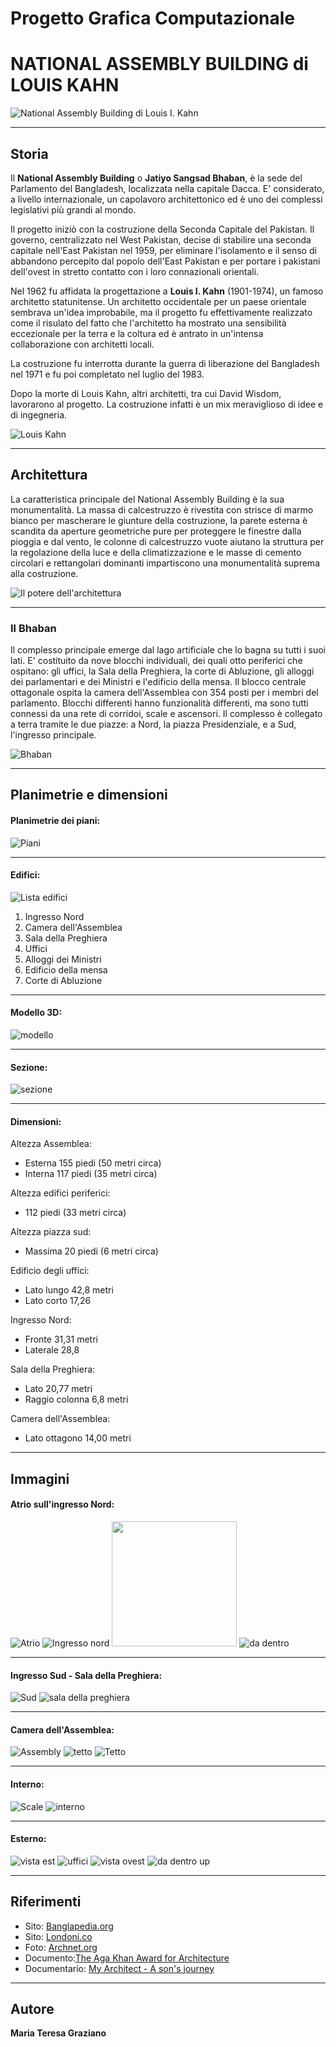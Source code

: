 <!-- background: #fff -->
<!-- color: #000 -->
# **Progetto Grafica Computazionale**
# **NATIONAL ASSEMBLY BUILDING di LOUIS KAHN**
![National Assembly Building di Louis I. Kahn](http://static.panoramio.com/photos/large/12201477.jpg)

***

## Storia

Il **National Assembly Building** o **Jatiyo Sangsad Bhaban**, è la sede del Parlamento del Bangladesh, localizzata nella capitale Dacca. E' considerato, a livello internazionale, un capolavoro architettonico ed è uno dei complessi legislativi più grandi al mondo.

Il progetto iniziò con la costruzione della Seconda Capitale del Pakistan. Il governo, centralizzato nel West Pakistan, decise di stabilire una seconda capitale nell'East Pakistan nel 1959, per eliminare l'isolamento e il senso di abbandono percepito dal popolo dell'East Pakistan e per portare i pakistani dell'ovest in stretto contatto con i loro connazionali orientali.

Nel 1962 fu affidata la progettazione a **Louis I. Kahn** (1901-1974), un famoso architetto statunitense. 
Un architetto occidentale per un paese orientale sembrava un'idea improbabile, ma il progetto fu effettivamente realizzato come il risulato del fatto che l'architetto ha mostrato una sensibilità eccezionale per la terra e la coltura ed è antrato in un'intensa collaborazione con architetti locali.

La costruzione fu interrotta durante la guerra di liberazione del Bangladesh nel 1971 e fu poi completato nel luglio del 1983.

Dopo la morte di Louis Kahn, altri architetti, tra cui David Wisdom, lavorarono al progetto. La costruzione infatti è un mix meraviglioso di idee e di ingegneria.

![Louis Kahn](http://www.newyorkerfilms.com/administrator/movie_images/My_Architect_6.jpg)

***

## Architettura

La caratteristica principale del National Assembly Building è la sua monumentalità.
La massa di calcestruzzo è rivestita con strisce di marmo bianco per mascherare le giunture della costruzione, la parete esterna è scandita da aperture geometriche pure per proteggere le finestre dalla pioggia e dal vento, le colonne di calcestruzzo vuote aiutano la struttura per la regolazione della luce e della climatizzazione e le masse di cemento circolari e rettangolari dominanti impartiscono una monumentalità suprema alla costruzione.

![Il potere dell'architettura](https://www.yatzer.com/sites/default/files/article_images/3182/Louis-Kahn-The-Power-of-Architecture-yatzer-8.jpg)

***

### Il Bhaban

Il complesso principale emerge dal lago artificiale che lo bagna su tutti i suoi lati. E' costituito da nove blocchi individuali, dei quali otto periferici che ospitano: gli uffici, la Sala della Preghiera, la corte di Abluzione, gli alloggi dei parlamentari e dei Ministri e l'edificio della mensa. Il blocco centrale ottagonale ospita la camera dell'Assemblea con 354 posti per i membri del parlamento. Blocchi differenti hanno funzionalità differenti, ma sono tutti connessi da una rete di corridoi, scale e ascensori. Il complesso è collegato a terra tramite le due piazze: a Nord, la piazza Presidenziale, e a Sud, l'ingresso principale. 

![Bhaban](https://twistedsifter.files.wordpress.com/2011/05/jatiyo-sangsad-bhaban-national-assembly-parliament-building-aerial-bangladesh.jpg)

***

## Planimetrie e dimensioni

#### Planimetrie dei piani:
![Piani](https://raw.githubusercontent.com/marteresagh/ProgettoGrafica/master/FotoProgetto/planimetria_livelli.jpg)

***

#### Edifici:
![Lista edifici](https://raw.githubusercontent.com/marteresagh/ProgettoGrafica/master/FotoProgetto/plannumeri.jpg)

1. Ingresso Nord
2. Camera dell'Assemblea
3. Sala della Preghiera
4. Uffici
5. Alloggi dei Ministri
6. Edificio della mensa
7. Corte di Abluzione

***

#### Modello 3D:
![modello](http://www.designboom.com/wp-content/uploads/2013/02/kahnPOA_09.jpg)

***

#### Sezione:
![sezione](https://raw.githubusercontent.com/marteresagh/ProgettoGrafica/master/FotoProgetto/Assembly_Dacca_Sect_A.jpg)

***

#### Dimensioni:

Altezza Assemblea:
 - Esterna 155 piedi (50 metri circa)
 - Interna 117 piedi (35 metri circa)

Altezza edifici periferici: 
 - 112 piedi (33 metri circa)

Altezza piazza sud:
 - Massima 20 piedi (6 metri circa)

Edificio degli uffici:
 - Lato lungo 42,8 metri
 - Lato corto 17,26

Ingresso Nord:
 - Fronte 31,31 metri
 - Laterale 28,8

Sala della Preghiera:
 - Lato  20,77 metri
 - Raggio colonna 6,8 metri

Camera dell'Assemblea:
 - Lato ottagono 14,00 metri

***

## Immagini

#### Atrio sull'ingresso Nord: 
![Atrio](http://img.photobucket.com/albums/v193/Bangladesh/parliament6.jpg)
![Ingresso nord](http://www.thedailystar.net/sites/default/files/styles/big_4/public/feature/images/sangsad-bhaban_0.jpg?itok=adUqOtas&c=d0b48742aac3607933403421fdd1b225)
<img src="http://www.thedailystar.net/sites/default/files/styles/big_4/public/feature/images/sangsad-bhaban_0.jpg?itok=adUqOtas&c=d0b48742aac3607933403421fdd1b225" width="200"/>
![da dentro](http://larryspeck.com/wp-content/uploads/2011/12/2011-5705.jpg)

***

#### Ingresso Sud - Sala della Preghiera:
![Sud](https://tedideas.files.wordpress.com/2013/11/dhaka-profile-064.jpg)
![sala della preghiera](http://4.bp.blogspot.com/-AWhzDBkuzXo/UC1bPPxXTGI/AAAAAAAADWM/sosfdsUA5J0/s1600/P7281277.JPG)

***

#### Camera dell'Assemblea:
![Assembly](https://upload.wikimedia.org/wikipedia/commons/4/46/Sangshad_Assembly_Hall.jpg)
![tetto](http://www.epab.bme.hu/hallg/CADalk-AC/2011v/ARNJ81O6/National%20Assembly.jpg)
![Tetto](http://archnet.org/system/media_contents/contents/26150/original/IAA17549.jpg?1384701707)

***

#### Interno:
![Scale](https://s-media-cache-ak0.pinimg.com/736x/ea/46/39/ea4639107c5fa33a4c95cbcf2643edfa.jpg)
![interno](https://ksamedia.osu.edu/sites/default/files/originals/07_0000512_0.jpeg)

***

#### Esterno:
![vista est](https://dhakadesigners.files.wordpress.com/2012/09/national_assembly_6.jpg)
![uffici](http://www.oroeditions.com/sites/all/files/oroweb_interior_kahn_03.jpg)
![vista ovest](https://lh3.googleusercontent.com/-HMJsuyCGf9k/U6G2JMPq5yI/AAAAAAAAI1o/imhfn6FdZNQgnW0OBhmUf1n8CrgEIVejQCHM/s640/upper-view-640.jpg)
![da dentro up](http://www.akdn.org/architecture/img/75/40.jpg)

***

## Riferimenti

- Sito: [Banglapedia.org](http://en.banglapedia.org/index.php?title=Jatiya_Sangsad_Bhaban)
- Sito: [Londoni.co](http://www.londoni.co/index.php/who-s-who?id=325)
- Foto: [Archnet.org](http://archnet.org/sites/70)
- Documento:[The Aga Khan Award for Architecture](http://www.akdn.org/architecture/pdf/0075_Ban.pdf)
- Documentario: [My Architect - A son's journey](https://vimeo.com/9418890)

***

## Autore

**Maria Teresa Graziano**













 
